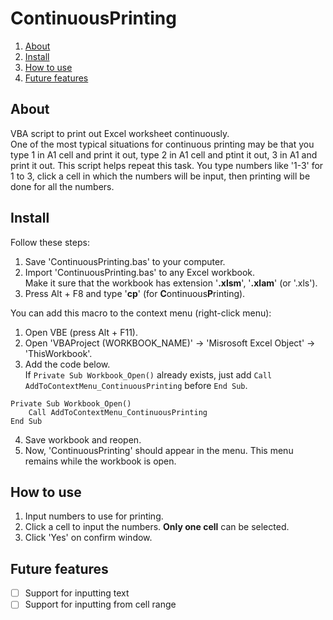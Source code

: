 # ContinuousPrinting


1. [About](#About)
1. [Install](#Install)
1. [How to use](#How-to-use)
1. [Future features](#Future-features)

## About
VBA script to print out Excel worksheet continuously.  
One of the most typical situations for continuous printing may be that you type 1 in A1 cell and print it out, type 2 in A1 cell and ptint it out, 3 in A1 and print it out. This script helps repeat this task. You type numbers like '1-3' for 1 to 3, click a cell in which the numbers will be input, then printing will be done for all the numbers.

## Install
Follow these steps: 
1. Save 'ContinuousPrinting.bas' to your computer.
1. Import 'ContinuousPrinting.bas' to any Excel workbook.  
Make it sure that the workbook has extension '**.xlsm**', '**.xlam**' (or '.xls').
1. Press Alt + F8 and type '**cp**' (for **C**ontinuous**P**rinting).

You can add this macro to the context menu (right-click menu):
1. Open VBE (press Alt + F11).
1. Open 'VBAProject (WORKBOOK_NAME)' -> 'Misrosoft Excel Object' -> 'ThisWorkbook'.
1. Add the code below.  
If `Private Sub Workbook_Open()` already exists, just add `Call AddToContextMenu_ContinuousPrinting` before `End Sub`.
```VB
Private Sub Workbook_Open()
    Call AddToContextMenu_ContinuousPrinting
End Sub
```
4. Save workbook and reopen.
4. Now, 'ContinuousPrinting' should appear in the menu. This menu remains while the workbook is open.

## How to use
1. Input numbers to use for printing.
1. Click a cell to input the numbers. **Only one cell** can be selected.
1. Click 'Yes' on confirm window.

## Future features
- [ ] Support for inputting text
- [ ] Support for inputting from cell range
